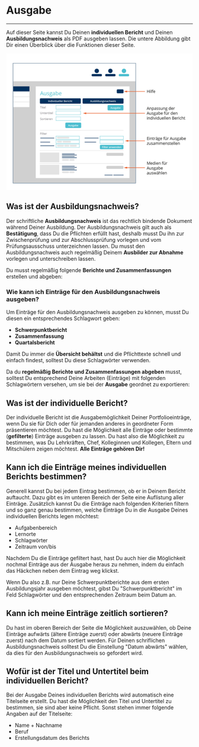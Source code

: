 # Ausgabe
_ _ _
Auf dieser Seite kannst Du Deinen **individuellen Bericht** und Deinen **Ausbildungsnachweis** als PDF ausgeben lassen.
Die untere Abbildung gibt Dir einen Überblick über die Funktionen dieser Seite.

![Ausgabe des individuellen Berichts und des Ausbildungsnachweises](/media/Ausbildungsportfolio_final-16.jpg)

## Was ist der Ausbildungsnachweis?
Der schriftliche **Ausbildungsnachweis** ist das rechtlich bindende Dokument während Deiner Ausbildung. 
Der Ausbildungsnachweis gilt auch als **Bestätigung**, dass Du die Pflichten erfüllt hast, deshalb musst Du ihn zur Zwischenprüfung und zur Abschlussprüfung vorlegen und vom Prüfungsausschuss unterzeichnen lassen. Du musst den Ausbildungsnachweis auch regelmäßig Deinem **Ausbilder zur Abnahme** vorlegen und unterschreiben lassen.

Du musst regelmäßig folgende **Berichte und Zusammenfassungen** erstellen und abgeben:




### Wie kann ich Einträge für den Ausbildungsnachweis ausgeben?
Um Einträge für den Ausbildungsnachweis ausgeben zu können, musst Du diesen ein entsprechendes Schlagwort geben:
* **Schwerpunktbericht**
* **Zusammenfassung**
* **Quartalsbericht**

Damit Du immer die **Übersicht behältst** und die Pflichttexte schnell und einfach findest, solltest Du diese Schlagwörter verwenden.

Da du **regelmäßig Berichte und Zusammenfassungen abgeben** musst, solltest Du entsprechend Deine Arbeiten (Einträge) mit folgenden Schlagwörtern versehen, um sie bei der **Ausgabe** geordnet zu exportieren:








## Was ist der individuelle Bericht?
Der individuelle Bericht ist die Ausgabemöglichkeit Deiner Portfolioeinträge, wenn Du sie für Dich oder für jemanden anderes in geordneter Form präsentieren möchtest.
Du hast die Möglichkeit alle Einträge oder bestimmte (**gefilterte**) Einträge ausgeben zu lassen. Du hast also die Möglichkeit zu bestimmen, was Du Lehrkräften, Chef, Kolleginnen und Kollegen, Eltern und Mitschülern zeigen möchtest. **Alle Einträge gehören Dir!**

## Kann ich die Einträge meines individuellen Berichts bestimmen?
Generell kannst Du bei jedem Eintrag bestimmen, ob er in Deinem Bericht auftaucht. Dazu gibt es im unteren Bereich der Seite eine Auflistung aller Einträge.
Zusätzlich kannst Du die Einträge nach folgenden Kriterien filtern und so ganz genau bestimmen, welche Einträge Du in die Ausgabe Deines individuellen Berichts legen möchtest:
* Aufgabenbereich
* Lernorte
* Schlagwörter
* Zeitraum von/bis

Nachdem Du die Einträge gefiltert hast, hast Du auch hier die Möglichkeit nochmal Einträge aus der Ausgabe heraus zu nehmen, indem du einfach das Häckchen neben dem Eintrag weg klickst.

Wenn Du also z.B. nur Deine Schwerpunktberichte aus dem ersten Ausbildungsjahr ausgeben möchtest, gibst Du "Schwerpunktbericht" im Feld Schlagwörter und den entsprechenden Zeitraum beim Datum an.

## Kann ich meine Einträge zeitlich sortieren?
Du hast im oberen Bereich der Seite die Möglichkeit auszuwählen, ob Deine Einträge aufwärts (ältere Einträge zuerst) oder abwärts (neuere Einträge zuerst) nach dem Datum sortiert werden.
Für Deinen schriflichen Ausbildungsnachweis solltest Du die Einstellung "Datum abwärts" wählen, da dies für den Ausbildungsnachweis so gefordert wird.

## Wofür ist der Titel und Untertitel beim individuellen Bericht?
Bei der Ausgabe Deines individuellen Berichts wird automatisch eine Titelseite erstellt.
Du hast die Möglichkeit den Titel und Untertitel zu bestimmen, sie sind aber keine Pflicht. Sonst stehen immer folgende Angaben auf der Titelseite:
* Name + Nachname
* Beruf
* Erstellungsdatum des Berichts